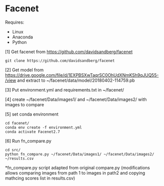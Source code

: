# Facenet

Requires:
* Linux
* Anaconda
* Python

[1] Get facenet from https://github.com/davidsandberg/facenet
```
git clone https://github.com/davidsandberg/facenet
```

[2] Get model from https://drive.google.com/file/d/1EXPBSXwTaqrSC0OhUdXNmKSh9qJUQ55-/view
and extract to ~/facenet/data/model/20180402-114759.pb

[3] Put environment.yml and requirements.txt in ~/facenet/

[4] create ~/facenet/Data/images1/ and ~/facenet/Data/images2/ with images to compare

[5] set conda environment 
```
cd facenet/
conda env create -f environment.yml
conda activate Facenet2.7
```

[6] Run fn_compare.py 
```
cd src/
python fn_compare.py ~/facenet/Data/images1/ ~/facenet/Data/images2/ ~/results.csv
```
*fn_compare.py script adapted from original compare.py (modifications allows comparing images from path 1 to images in path2 and copying mathcing scores list in results.csv)
